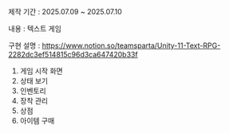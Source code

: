 제작 기간 : 2025.07.09 ~ 2025.07.10

내용 : 텍스트 게임

구현 설명 : 
https://www.notion.so/teamsparta/Unity-11-Text-RPG-2282dc3ef514815c96d3ca647420b33f
1. 게임 시작 화면
2. 상태 보기
3. 인벤토리
4. 장착 관리
5. 상점
6. 아이템 구매
